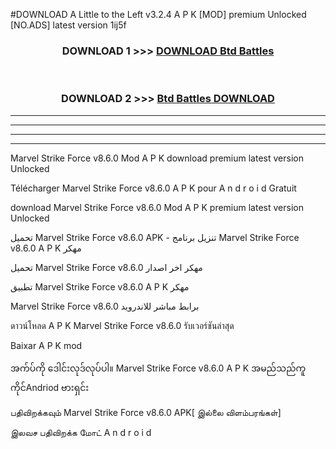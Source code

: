 #DOWNLOAD A Little to the Left v3.2.4 A P K [MOD] premium Unlocked [NO.ADS] latest version 1ij5f 



<div align="center">

<h3>DOWNLOAD 1 >>> <a href="https://getmod1.web.app/?judule=Btd Battles">DOWNLOAD Btd Battles</a></h3><br>

<h3>DOWNLOAD 2 >>> <a href="https://getmod1.web.app/?judule=Btd Battles">Btd Battles DOWNLOAD </a></h3>

</div>


----------------------------------------------------------

----------------------------------------------------------

----------------------------------------------------------

----------------------------------------------------------


Marvel Strike Force v8.6.0 Mod A P K download premium latest version Unlocked

Télécharger  Marvel Strike Force v8.6.0 A P K pour A n d r o i d Gratuit

download Marvel Strike Force v8.6.0 Mod A P K premium latest version Unlocked

تحميل Marvel Strike Force v8.6.0 APK - تنزيل برنامج Marvel Strike Force v8.6.0 A P K مهكر

تحميل Marvel Strike Force v8.6.0 مهكر اخر اصدار

تطبيق Marvel Strike Force v8.6.0 A P K مهكر

Marvel Strike Force v8.6.0 برابط مباشر للاندرويد

ดาวน์โหลด A P K Marvel Strike Force v8.6.0 รับเวอร์ชันล่าสุด

Baixar A P K mod

အက်ပ်ကို ဒေါင်းလုဒ်လုပ်ပါ။ Marvel Strike Force v8.6.0 A P K အမည်သည်ကူကိုင်Andriod ဗားရှင်း

பதிவிறக்கவும் Marvel Strike Force v8.6.0 APK[ இல்லை விளம்பரங்கள்] 
 
இலவச பதிவிறக்க மோட் A n d r o i d



